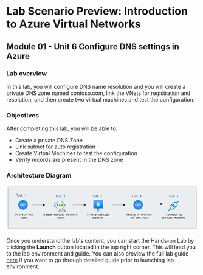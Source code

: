 # Lab Scenario Preview: Introduction to Azure Virtual Networks

## Module 01 - Unit 6 Configure DNS settings in Azure

### Lab overview

In this lab, you will configure DNS name resolution and you will create a private DNS zone named contoso.com, link the VNets for registration and resolution, and then create two virtual machines and test the configuration.

### Objectives
  
After completing this lab, you will be able to:

- Create a private DNS Zone
- Link subnet for auto registration
- Create Virtual Machines to test the configuration
- Verify records are present in the DNS zone

### Architecture Diagram

![](media/M1-U6.png) 

Once you understand the lab's content, you can start the Hands-on Lab by clicking the **Launch** button located in the top right corner. This will lead you to the lab environment and guide. You can also preview the full lab guide [here](https://experience.cloudlabs.ai/#/labguidepreview/a97e28a0-1c77-4579-82b7-4d5543dbcda7) if you want to go through detailed guide prior to launching lab environment.


